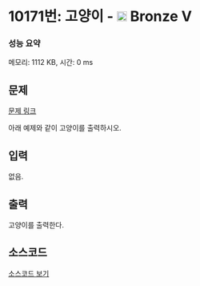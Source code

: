 # 10171번: 고양이 - <img src="https://static.solved.ac/tier_small/1.svg" style="height:20px" /> Bronze V

<!-- performance -->
### 성능 요약
메모리: 1112 KB, 시간: 0 ms
<!-- end -->

## 문제

[문제 링크](https://boj.kr/10171)


<p>아래 예제와 같이 고양이를 출력하시오.</p>



## 입력


<p>없음.</p>



## 출력


<p>고양이를 출력한다.</p>



## 소스코드

[소스코드 보기](고양이.cpp)